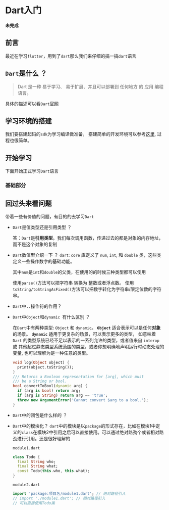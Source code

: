 # Dart入门

**未完成**

## 前言 

最近在学习`flutter`，用到了`dart`那么我们来仔细的搞一搞`dart`语言

## `Dart`是什么 ？

> Dart 是一种 易于学习、 易于扩展、并且可以部署到 任何地方 的 应用 编程 语言。

具体的描述可以看`Dart`[官网](http://dart.goodev.org/)

## 学习环境的搭建

我们要搭建起码的`sdk`为学习编译做准备， 搭建简单的开发环境可以参考[这里](https://blog.csdn.net/u012331525/article/details/81710841), 过程也很简单。

## 开始学习

下面开始正式学习`Dart`语言

### 基础部分

## 回过头来看问题

带着一些有价值的问题，有目的的去学习`Dart`

- `Dart`是值类型还是引用类型 ？ 
  
  答：`Dart`是**引用类型**。我们每次调用函数，传递过去的都是对象的内存地址，而不是这个对象的复制

- `Dart`数值型介绍一下 ？
  `dart:core` 库定义了 `num`, `int`, 和 `double` 类，这些类 定义一些操作数字的基础功能。

  其中`num`是`int`和`double`的父类，在使用的的时候三种类型都可以使用

  使用`parse()`方法可以把字符串 转换为 整数或者浮点数。
  使用`toString/toStringAsFixed()`方法可以把数字转化为字符串/限定位数的字符串。
  

- `Dart`中`..`操作符的作用？
  

- `Dart`中`Object`和`dynamic `有什么区别 ？
  
  在`Dart`中有两种类型: `Object` 和 `dynamic`。
  **`Object`**  适合表示可以是任何**对象**的场景。
  **`dynamic`**  适用于更复杂的场景，可以表示更多的类型， 如意味着 `Dart` 的类型系统已经不足以表示的一系列允许的类型，或者值来自 `interop` 或 其他超过静态类型系统范围的类型，或者你想明确地声明运行时动态处理的变量, 也可以理解为是一种任意的类型。

  ```dart
  void log(Object object) {
    print(object.toString());
  }
  /// Returns a Boolean representation for [arg], which must
  /// be a String or bool.
  bool convertToBool(dynamic arg) {
    if (arg is bool) return arg;
    if (arg is String) return arg == 'true';
    throw new ArgumentError('Cannot convert $arg to a bool.');
  }
  ```

- `Dart`中的闭包是什么样的 ？


- `Dart`中的模块化？
  `dart`中的模块是以`package`的形式存在，比如在模块1中定义的`class`在模块2中引用之后可以直接使用。可以通过绝对路劲个或者相对路劲进行引用。还是很好理解的
  
  `module1.dart`
  ```dart
  class Todo {
    final String who;
    final String what;
    const Todo(this.who, this.what);
  }
  ```
  `module2.dart`
  ```dart
  import 'package:项目名/module1.dart'; // 绝对路径引入
  // import './module1.dart'; // 相对路径引入
  // 可以直接使用Todo类
  ```


